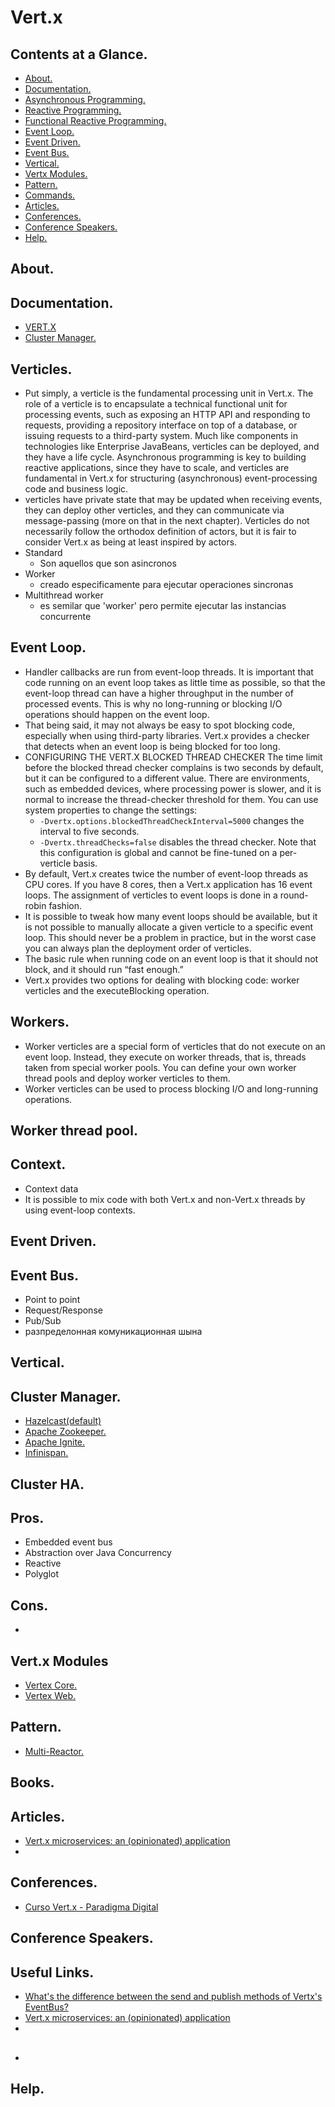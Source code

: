 # Vert.x





## Contents at a Glance.
* [About.](#about)
* [Documentation.](#documentation)
* [Asynchronous Programming.](https://github.com/descriptions-of-it-technologies/asynchronous-programming)
* [Reactive Programming.](https://github.com/descriptions-of-it-technologies/reactive-programming)
* [Functional Reactive Programming.](https://github.com/descriptions-of-it-technologies/functional-reactive-programming)  
* [Event Loop.](#event-loop) 
* [Event Driven.](#event-driven)
* [Event Bus.](#event-bus)
* [Vertical.](#vertical)
* [Vertx Modules.]()
* [Pattern.](#pattern)
* [Commands.](#commands)
* [Articles.](#articles)
* [Conferences.](#conferences)
* [Conference Speakers.](#conference-speakers)
* [Help.](#help)





## About.





## Documentation.
* [VERT.X](https://vertx.io/)
* [Cluster Manager.](https://vertx.io/docs/vertx-hazelcast/java/)



## Verticles.
* Put simply, a verticle is the fundamental processing unit in Vert.x. The role of a verticle is to encapsulate a 
  technical functional unit for processing events, such as exposing an HTTP API and responding to requests, providing 
  a repository interface on top of a database, or issuing requests to a third-party system. Much like components in 
  technologies like Enterprise JavaBeans, verticles can be deployed, and they have a life cycle.
  Asynchronous programming is key to building reactive applications, since they have to scale, and verticles are 
  fundamental in Vert.x for structuring (asynchronous) event-processing code and business logic.
* verticles have private state that may be updated when receiving events, they can deploy other verticles, and they 
  can communicate via message-passing (more on that in the next chapter). Verticles do not necessarily follow the orthodox 
  definition of actors, but it is fair to consider Vert.x as being at least inspired by actors.
* Standard
  * Son aquellos que son asincronos
* Worker
  * creado especificamente para ejecutar operaciones sincronas
* Multithread worker
  * es semilar que 'worker' pero permite ejecutar las instancias concurrente





## Event Loop. 
* Handler callbacks are run from event-loop threads. It is important that code running on an event loop takes as little 
  time as possible, so that the event-loop thread can have a higher throughput in the number of processed events. 
  This is why no long-running or blocking I/O operations should happen on the event loop.
* That being said, it may not always be easy to spot blocking code, especially when using third-party libraries. 
  Vert.x provides a checker that detects when an event loop is being blocked for too long.
* CONFIGURING THE VERT.X BLOCKED THREAD CHECKER
  The time limit before the blocked thread checker complains is two seconds by default, but it can be configured to a 
  different value. There are environments, such as embedded devices, where processing power is slower, and it is normal 
  to increase the thread-checker threshold for them.
  You can use system properties to change the settings:
    * `-Dvertx.options.blockedThreadCheckInterval=5000` changes the interval to five seconds.
    * `-Dvertx.threadChecks=false` disables the thread checker.
  Note that this configuration is global and cannot be fine-tuned on a per-verticle basis.
* By default, Vert.x creates twice the number of event-loop threads as CPU cores. If you have 8 cores, then a Vert.x 
  application has 16 event loops. The assignment of verticles to event loops is done in a round-robin fashion.
* It is possible to tweak how many event loops should be available, but it is not possible to manually allocate a given 
  verticle to a specific event loop. This should never be a problem in practice, but in the worst case you can always 
  plan the deployment order of verticles.
* The basic rule when running code on an event loop is that it should not block, and it should run “fast enough.”
* Vert.x provides two options for dealing with blocking code: worker verticles and the executeBlocking operation.




## Workers.
* Worker verticles are a special form of verticles that do not execute on an event loop. Instead, they execute on worker 
  threads, that is, threads taken from special worker pools. You can define your own worker thread pools and deploy 
  worker verticles to them.
* Worker verticles can be used to process blocking I/O and long-running operations.    





## Worker thread pool. 




## Context. 
* Context data
* It is possible to mix code with both Vert.x and non-Vert.x threads by using event-loop contexts.







## Event Driven. 





## Event Bus.
* Point to point
* Request/Response 
* Pub/Sub
* разпределонная комуникационная шына





## Vertical. 





## Cluster Manager.
* [Hazelcast(default)](https://github.com/descriptions-of-it-technologies/hazelcast)
* [Apache Zookeeper.](https://github.com/descriptions-of-it-technologies/zookeeper)
* [Apache Ignite.](https://github.com/descriptions-of-it-technologies/apache-ignite)
* [Infinispan.](https://github.com/descriptions-of-it-technologies/infinispan)





## Cluster HA.





## Pros.
* Embedded event bus
* Abstraction over Java Concurrency
* Reactive
* Polyglot





## Cons.
* 





## Vert.x Modules
* [Vertex Core.](vertx-core.md)
* [Vertex Web.](vertx-web.md)





## Pattern.
* [Multi-Reactor.](https://www.google.com/search?q=multi+reactor+pattern&oq=pattern+multi-re&aqs=chrome.1.69i57j0.14644j0j7&sourceid=chrome&ie=UTF-8)





## Books.





## Articles.
* [Vert.x microservices: an (opinionated) application](https://medium.com/@victorgil_91367/vert-x-microservices-an-opinionated-application-56e44c0b45b4)
* []()




## Conferences.
* [Curso Vert.x - Paradigma Digital](https://www.youtube.com/playlist?list=PL2yjEVbRSX7WuD06zFOXmW_o2CPvCrf7t)





## Conference Speakers.





## Useful Links.
* [What's the difference between the send and publish methods of Vertx's EventBus?](https://stackoverflow.com/questions/56715200/whats-the-difference-between-the-send-and-publish-methods-of-vertxs-eventbus)
* [Vert.x microservices: an (opinionated) application](https://medium.com/@victorgil_91367/vert-x-microservices-an-opinionated-application-56e44c0b45b4)
* []()





## 
* 


## Help.
